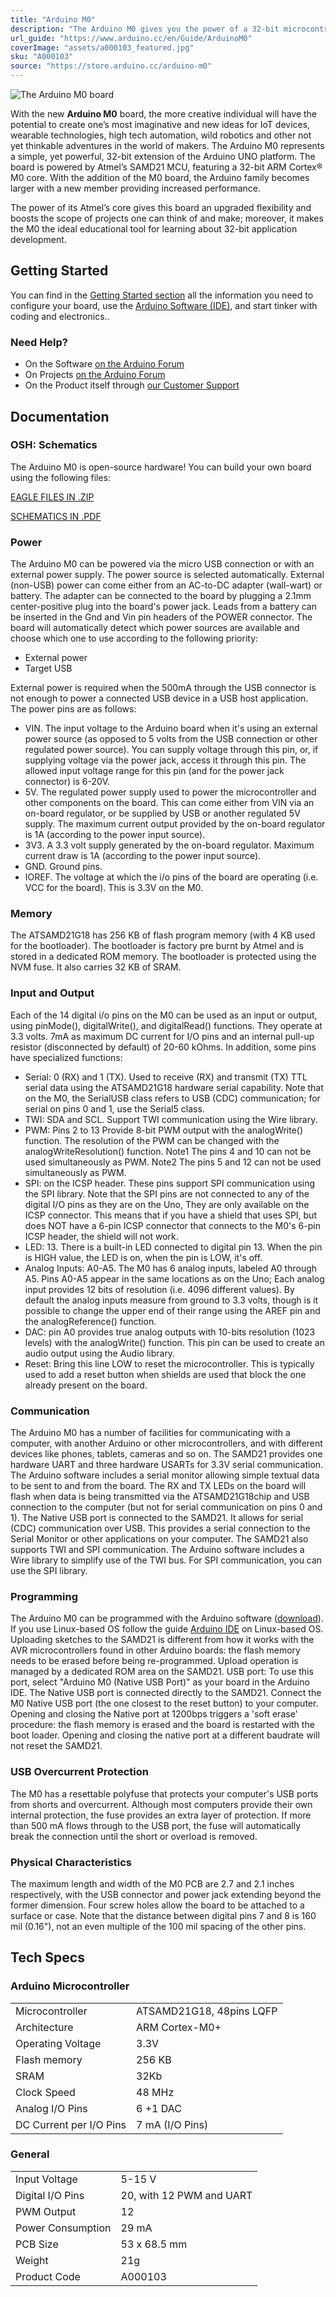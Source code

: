 ```yaml
---
title: "Arduino M0"
description: "The Arduino M0 gives you the power of a 32-bit microcontroller."
url_guide: "https://www.arduino.cc/en/Guide/ArduinoM0"
coverImage: "assets/a000103_featured.jpg"
sku: "A000103"
source: "https://store.arduino.cc/arduino-m0"
---
```


![The Arduino M0 board](./assets/a000103_front.jpg)

With the new **Arduino M0** board, the more creative individual will have the potential to create one’s most imaginative and new ideas for IoT devices, wearable technologies, high tech automation, wild robotics and other not yet thinkable adventures in the world of makers. The Arduino M0 represents a simple, yet powerful, 32-bit extension of the Arduino UNO platform. The board is powered by Atmel’s SAMD21 MCU, featuring a 32-bit ARM Cortex® M0 core. With the addition of the M0 board, the Arduino family becomes larger with a new member providing increased performance.

The power of its Atmel’s core gives this board an upgraded flexibility and boosts the scope of projects one can think of and make; moreover, it makes the M0 the ideal educational tool for learning about 32-bit application development.

## Getting Started

You can find in the [Getting Started section](https://www.arduino.cc/en/Guide/HomePage) all the information you need to configure your board, use the [Arduino Software (IDE)](https://www.arduino.cc/en/Main/Software), and start tinker with coding and electronics..

### Need Help?

* On the Software [on the Arduino Forum](https://forum.arduino.cc/index.php?board=63.0)
* On Projects [on the Arduino Forum](https://forum.arduino.cc/index.php?board=3.0)
* On the Product itself through [our Customer Support](https://store.arduino.cc/index.php?main_page=contact_us&language=en)

## Documentation

### OSH: Schematics

The Arduino M0 is open-source hardware! You can build your own board using the following files:

[EAGLE FILES IN .ZIP](https://www.arduino.cc/en/uploads/Main/arduino-M0-reference-design.zip) 

[SCHEMATICS IN .PDF](https://www.arduino.cc/en/uploads/Main/arduino-M0-schematic.pdf)

### Power

The Arduino M0 can be powered via the micro USB connection or with an external power supply. The power source is selected automatically. External (non-USB) power can come either from an AC-to-DC adapter (wall-wart) or battery. The adapter can be connected to the board by plugging a 2.1mm center-positive plug into the board's power jack. Leads from a battery can be inserted in the Gnd and Vin pin headers of the POWER connector. The board will automatically detect which power sources are available and choose which one to use according to the following priority:

* External power
* Target USB

External power is required when the 500mA through the USB connector is not enough to power a connected USB device in a USB host application. The power pins are as follows:

* VIN. The input voltage to the Arduino board when it's using an external power source (as opposed to 5 volts from the USB connection or other regulated power source). You can supply voltage through this pin, or, if supplying voltage via the power jack, access it through this pin. The allowed input voltage range for this pin (and for the power jack connector) is 6-20V.
* 5V. The regulated power supply used to power the microcontroller and other components on the board. This can come either from VIN via an on-board regulator, or be supplied by USB or another regulated 5V supply. The maximum current output provided by the on-board regulator is 1A (according to the power input source).
* 3V3\. A 3.3 volt supply generated by the on-board regulator. Maximum current draw is 1A (according to the power input source).
* GND. Ground pins.
* IOREF. The voltage at which the i/o pins of the board are operating (i.e. VCC for the board). This is 3.3V on the M0.

### Memory

The ATSAMD21G18 has 256 KB of flash program memory (with 4 KB used for the bootloader). The bootloader is factory pre burnt by Atmel and is stored in a dedicated ROM memory. The bootloader is protected using the NVM fuse. It also carries 32 KB of SRAM.

### Input and Output

Each of the 14 digital i/o pins on the M0 can be used as an input or output, using pinMode(), digitalWrite(), and digitalRead() functions. They operate at 3.3 volts. 7mA as maximum DC current for I/O pins and an internal pull-up resistor (disconnected by default) of 20-60 kOhms. In addition, some pins have specialized functions:

* Serial: 0 (RX) and 1 (TX). Used to receive (RX) and transmit (TX) TTL serial data using the ATSAMD21G18 hardware serial capability. Note that on the M0, the SerialUSB class refers to USB (CDC) communication; for serial on pins 0 and 1, use the Serial5 class.
* TWI: SDA and SCL. Support TWI communication using the Wire library.
* PWM: Pins 2 to 13 Provide 8-bit PWM output with the analogWrite() function. The resolution of the PWM can be changed with the analogWriteResolution() function. Note1 The pins 4 and 10 can not be used simultaneously as PWM. Note2 The pins 5 and 12 can not be used simultaneously as PWM.
* SPI: on the ICSP header. These pins support SPI communication using the SPI library. Note that the SPI pins are not connected to any of the digital I/O pins as they are on the Uno, They are only available on the ICSP connector. This means that if you have a shield that uses SPI, but does NOT have a 6-pin ICSP connector that connects to the M0's 6-pin ICSP header, the shield will not work.
* LED: 13\. There is a built-in LED connected to digital pin 13\. When the pin is HIGH value, the LED is on, when the pin is LOW, it's off.
* Analog Inputs: A0-A5\. The M0 has 6 analog inputs, labeled A0 through A5\. Pins A0-A5 appear in the same locations as on the Uno; Each analog input provides 12 bits of resolution (i.e. 4096 different values). By default the analog inputs measure from ground to 3.3 volts, though is it possible to change the upper end of their range using the AREF pin and the analogReference() function.
* DAC: pin A0 provides true analog outputs with 10-bits resolution (1023 levels) with the analogWrite() function. This pin can be used to create an audio output using the Audio library.
* Reset: Bring this line LOW to reset the microcontroller. This is typically used to add a reset button when shields are used that block the one already present on the board.

### Communication

The Arduino M0 has a number of facilities for communicating with a computer, with another Arduino or other microcontrollers, and with different devices like phones, tablets, cameras and so on. The SAMD21 provides one hardware UART and three hardware USARTs for 3.3V serial communication. The Arduino software includes a serial monitor allowing simple textual data to be sent to and from the board. The RX and TX LEDs on the board will flash when data is being transmitted via the ATSAMD21G18chip and USB connection to the computer (but not for serial communication on pins 0 and 1). The Native USB port is connected to the SAMD21\. It allows for serial (CDC) communication over USB. This provides a serial connection to the Serial Monitor or other applications on your computer. The SAMD21 also supports TWI and SPI communication. The Arduino software includes a Wire library to simplify use of the TWI bus. For SPI communication, you can use the SPI library.

### Programming

The Arduino M0 can be programmed with the Arduino software ([download](https://www.arduino.cc/en/Main/Software)). If you use Linux-based OS follow the guide [Arduino IDE](http://www.arduino.org/learning/getting-started/arduino-ide-on-linux-based-os) on Linux-based OS. Uploading sketches to the SAMD21 is different from how it works with the AVR microcontrollers found in other Arduino boards: the flash memory needs to be erased before being re-programmed. Upload operation is managed by a dedicated ROM area on the SAMD21\. USB port: To use this port, select "Arduino M0 (Native USB Port)" as your board in the Arduino IDE. The Native USB port is connected directly to the SAMD21\. Connect the M0 Native USB port (the one closest to the reset button) to your computer. Opening and closing the Native port at 1200bps triggers a 'soft erase' procedure: the flash memory is erased and the board is restarted with the boot loader. Opening and closing the native port at a different baudrate will not reset the SAMD21.

### USB Overcurrent Protection

The M0 has a resettable polyfuse that protects your computer's USB ports from shorts and overcurrent. Although most computers provide their own internal protection, the fuse provides an extra layer of protection. If more than 500 mA flows through to the USB port, the fuse will automatically break the connection until the short or overload is removed.

### Physical Characteristics

The maximum length and width of the M0 PCB are 2.7 and 2.1 inches respectively, with the USB connector and power jack extending beyond the former dimension. Four screw holes allow the board to be attached to a surface or case. Note that the distance between digital pins 7 and 8 is 160 mil (0.16"), not an even multiple of the 100 mil spacing of the other pins.

## Tech Specs

### Arduino Microcontroller

|                         |                          |
| ----------------------- | ------------------------ |
| Microcontroller         | ATSAMD21G18, 48pins LQFP |
| Architecture            | ARM Cortex-M0+           |
| Operating Voltage       | 3.3V                     |
| Flash memory            | 256 KB                   |
| SRAM                    | 32Kb                     |
| Clock Speed             | 48 MHz                   |
| Analog I/O Pins         | 6 +1 DAC                 |
| DC Current per I/O Pins | 7 mA (I/O Pins)          |

### General

|                   |                          |
| ----------------- | ------------------------ |
| Input Voltage     | 5-15 V                   |
| Digital I/O Pins  | 20, with 12 PWM and UART |
| PWM Output        | 12                       |
| Power Consumption | 29 mA                    |
| PCB Size          | 53 x 68.5 mm             |
| Weight            | 21g                      |
| Product Code      | A000103                  |